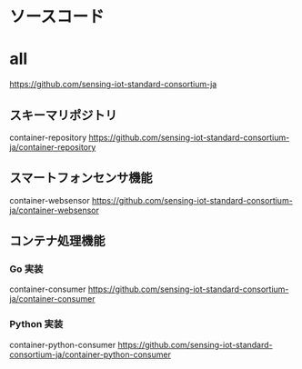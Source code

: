 # ソースコード

# all

https://github.com/sensing-iot-standard-consortium-ja

## スキーマリポジトリ

container-repository
https://github.com/sensing-iot-standard-consortium-ja/container-repository

## スマートフォンセンサ機能

container-websensor
https://github.com/sensing-iot-standard-consortium-ja/container-websensor

## コンテナ処理機能

### Go 実装

container-consumer
https://github.com/sensing-iot-standard-consortium-ja/container-consumer

### Python 実装

container-python-consumer
https://github.com/sensing-iot-standard-consortium-ja/container-python-consumer
